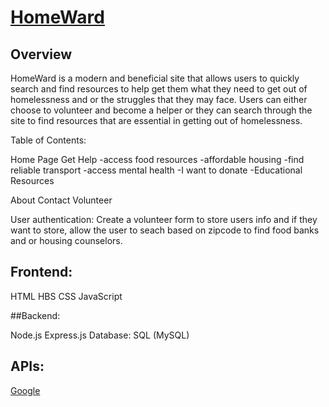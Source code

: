 # [HomeWard](https://homeward-relu.onrender.com/)

## Overview

HomeWard is a modern and beneficial site that allows users to quickly search and find resources to help get them what they need to get out of homelessness and or the struggles that they may face. Users can either choose to volunteer and become a helper or they can search through the site to find resources that are essential in getting out of homelessness.

Table of Contents:

Home Page
Get Help
  -access food resources
  -affordable housing
  -find reliable transport
  -access mental health
  -I want to donate
  -Educational Resources
  
About
Contact
Volunteer

User authentication: Create a volunteer form to store users info and if they want to store, allow the user to seach based on zipcode to find food banks and or housing counselors.

## Frontend:

HTML
HBS
CSS
JavaScript

##Backend:

Node.js
Express.js
Database:
SQL (MySQL)

## APIs:

[Google](https://www.google.com/url?sa=t&source=web&rct=j&opi=89978449&url=https://developers.google.com/maps/documentation/places/web-service/search-nearby&ved=2ahUKEwiRoov1k5iHAxWk5ckDHc2-CScQmuEJegQICxAB&usg=AOvVaw0j_Ai3t0WTsKkQFsi1sJa5)
